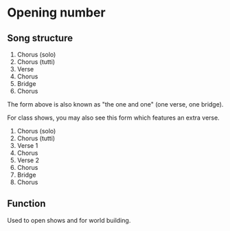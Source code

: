 # Opening number

## Song structure

1. Chorus \(solo\)
2. Chorus \(tutti\) 
3. Verse
4. Chorus
5. Bridge
6. Chorus

The form above is also known as "the one and one" \(one verse, one bridge\).

For class shows, you may also see this form which features an extra verse.

1. Chorus \(solo\)
2. Chorus \(tutti\) 
3. Verse 1
4. Chorus
5. Verse 2
6. Chorus
7. Bridge
8. Chorus

## Function

Used to open shows and for world building.

